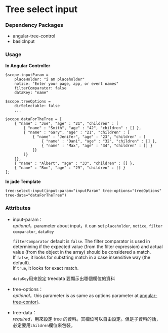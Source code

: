# Tree select input
### Dependency Packages
* angular-tree-control
* basicInput

### Usage
**In Angular Controller**

	$scope.inputParam =
		placeHolder: "i am placeholder"
      	notice: "Enter your page, app, or event names"
		filterComparator: false
		dataKey: "name"

	$scope.treeOptions =
		dirSelectable: false
		...

	$scope.dataForTheTree = [
	    { "name" : "Joe", "age" : "21", "children" : [
	        { "name" : "Smith", "age" : "42", "children" : [] },
	        { "name" : "Gary", "age" : "21", "children" : [
	            { "name" : "Jenifer", "age" : "23", "children" : [
	                { "name" : "Dani", "age" : "32", "children" : [] },
	                { "name" : "Max", "age" : "34", "children" : [] }
	            ]}
	        ]}
	    ]},
	    { "name" : "Albert", "age" : "33", "children" : [] },
	    { "name" : "Ron", "age" : "29", "children" : [] }
	];

**In jade Template**

`tree-select-input(input-param="inputParam" tree-options="treeOptions" tree-data="dataForTheTree")`

### Attributes
* input-param：  
	*optional*，parameter about input，it can set `placeholder`, `notice`, `filter comparator`, `dataKey`  

	`filterComparator` default is `false`. The filter comparator is used in determining if the expected value (from the filter expression) and actual value (from the object in the array) should be considered a match.  
	If `false`, it looks for substring match in a case insensitive way (the default).  
	If `true`, it looks for exact match.  
	
	`dataKey`用來設定 treedata 要顯示出哪個欄位的資料

* tree-options：  
	*optional*，this parameter is as same as options parameter at [angular-tree-contorl](https://github.com/wix/angular-tree-control#usage)。

* tree-data：  
	*required*，用來設定 tree 的資料。其欄位可以自由設定。但是子資料的話，必定要用`children`欄位來包裝。